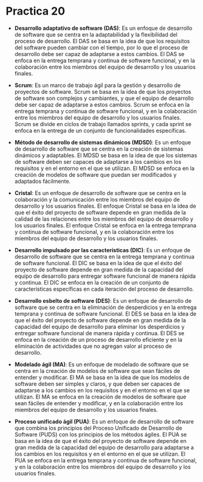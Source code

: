 # Practica 20

- **Desarrollo adaptativo de software (DAS)**: Es un enfoque de desarrollo de software que se centra en la adaptabilidad y la flexibilidad del proceso de desarrollo. El DAS se basa en la idea de que los requisitos del software pueden cambiar con el tiempo, por lo que el proceso de desarrollo debe ser capaz de adaptarse a estos cambios. El DAS se enfoca en la entrega temprana y continua de software funcional, y en la colaboración entre los miembros del equipo de desarrollo y los usuarios finales.

- **Scrum**: Es un marco de trabajo ágil para la gestión y desarrollo de proyectos de software. Scrum se basa en la idea de que los proyectos de software son complejos y cambiantes, y que el equipo de desarrollo debe ser capaz de adaptarse a estos cambios. Scrum se enfoca en la entrega temprana y continua de software funcional, y en la colaboración entre los miembros del equipo de desarrollo y los usuarios finales. Scrum se divide en ciclos de trabajo llamados sprints, y cada sprint se enfoca en la entrega de un conjunto de funcionalidades específicas.

- **Método de desarrollo de sistemas dinámicos (MDSD)**: Es un enfoque de desarrollo de software que se centra en la creación de sistemas dinámicos y adaptables. El MDSD se basa en la idea de que los sistemas de software deben ser capaces de adaptarse a los cambios en los requisitos y en el entorno en el que se utilizan. El MDSD se enfoca en la creación de modelos de software que puedan ser modificados y adaptados fácilmente.

- **Cristal**: Es un enfoque de desarrollo de software que se centra en la colaboración y la comunicación entre los miembros del equipo de desarrollo y los usuarios finales. El enfoque Cristal se basa en la idea de que el éxito del proyecto de software depende en gran medida de la calidad de las relaciones entre los miembros del equipo de desarrollo y los usuarios finales. El enfoque Cristal se enfoca en la entrega temprana y continua de software funcional, y en la colaboración entre los miembros del equipo de desarrollo y los usuarios finales.

- **Desarrollo impulsado por las características (DIC)**: Es un enfoque de desarrollo de software que se centra en la entrega temprana y continua de software funcional. El DIC se basa en la idea de que el éxito del proyecto de software depende en gran medida de la capacidad del equipo de desarrollo para entregar software funcional de manera rápida y continua. El DIC se enfoca en la creación de un conjunto de características específicas en cada iteración del proceso de desarrollo.

- **Desarrollo esbelto de software (DES)**: Es un enfoque de desarrollo de software que se centra en la eliminación de desperdicios y en la entrega temprana y continua de software funcional. El DES se basa en la idea de que el éxito del proyecto de software depende en gran medida de la capacidad del equipo de desarrollo para eliminar los desperdicios y entregar software funcional de manera rápida y continua. El DES se enfoca en la creación de un proceso de desarrollo eficiente y en la eliminación de actividades que no agregan valor al proceso de desarrollo.

- **Modelado ágil (MA)**: Es un enfoque de modelado de software que se centra en la creación de modelos de software que sean fáciles de entender y modificar. El MA se basa en la idea de que los modelos de software deben ser simples y claros, y que deben ser capaces de adaptarse a los cambios en los requisitos y en el entorno en el que se utilizan. El MA se enfoca en la creación de modelos de software que sean fáciles de entender y modificar, y en la colaboración entre los miembros del equipo de desarrollo y los usuarios finales.

- **Proceso unificado ágil (PUA)**: Es un enfoque de desarrollo de software que combina los principios del Proceso Unificado de Desarrollo de Software (PUDS) con los principios de los métodos ágiles. El PUA se basa en la idea de que el éxito del proyecto de software depende en gran medida de la capacidad del equipo de desarrollo para adaptarse a los cambios en los requisitos y en el entorno en el que se utilizan. El PUA se enfoca en la entrega temprana y continua de software funcional, y en la colaboración entre los miembros del equipo de desarrollo y los usuarios finales.